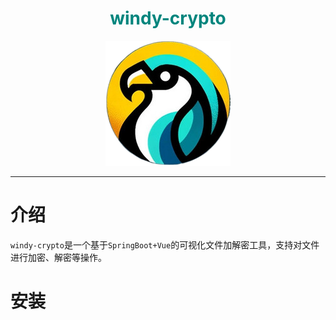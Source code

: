 <h1 align="center" style="color:rgb(0,133,125)">windy-crypto</h1>

<div style="text-align: center;"><img src="./attachments/md/logo_left.png" referrerpolicy="no-referrer" alt="logo"></div>

---

# 介绍

`windy-crypto`是一个基于`SpringBoot+Vue`的可视化文件加解密工具，支持对文件进行加密、解密等操作。

# 安装
